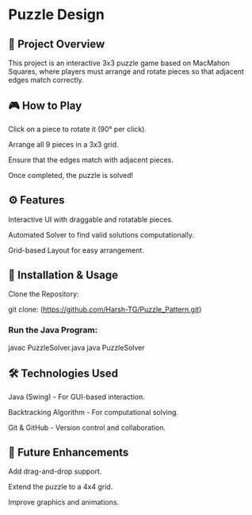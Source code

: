# Puzzle Design

## 📌 Project Overview

This project is an interactive 3x3 puzzle game based on MacMahon Squares, where players must arrange and rotate pieces so that adjacent edges match correctly.

## 🎮 How to Play

Click on a piece to rotate it (90° per click).

Arrange all 9 pieces in a 3x3 grid.

Ensure that the edges match with adjacent pieces.

Once completed, the puzzle is solved!

## ⚙️ Features

Interactive UI with draggable and rotatable pieces.

Automated Solver to find valid solutions computationally.

Grid-based Layout for easy arrangement.

## 🚀 Installation & Usage

Clone the Repository:

git clone: (https://github.com/Harsh-TG/Puzzle_Pattern.git)

### Run the Java Program:

javac PuzzleSolver.java
java PuzzleSolver

## 🛠️ Technologies Used

Java (Swing) - For GUI-based interaction.

Backtracking Algorithm - For computational solving.

Git & GitHub - Version control and collaboration.

## 📌 Future Enhancements

Add drag-and-drop support.

Extend the puzzle to a 4x4 grid.

Improve graphics and animations.
